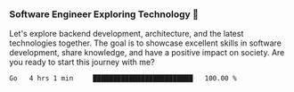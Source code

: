### Software Engineer Exploring Technology 🚀 

Let's explore backend development, architecture, and the latest technologies together. The goal is to showcase excellent skills in software development, share knowledge, and have a positive impact on society. Are you ready to start this journey with me?

<!--START_SECTION:waka-->

```txt
Go   4 hrs 1 min     █████████████████████████   100.00 %
```

<!--END_SECTION:waka-->
